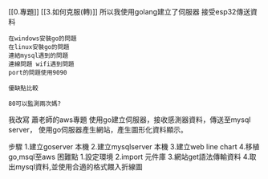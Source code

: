 [[0.專題]]
[[3.如何克服(轉)]]
所以我使用golang建立了伺服器
接受esp32傳送資料

	在windows安裝go的問題
	在linux安裝go的問題
	連結mysql遇到的問題
	連線問題 wifi遇到問題
	port的問題使用9090
	
	優缺點比較

	80可以監測兩次媽?
我改寫 蕭老師的aws專題
使用go建立伺服器，接收感測器資料，傳送至mysql server，
使用go伺服器產生網站，產生圖形化資料顯示。



步驟
	1.建立goserver 本機
	2.建立mysqlserver 本機
	3.建立web line chart
	4.移植 go,msql至aws
困難點
	1.設定環境
	2.import 元件庫
	3.網站get語法傳輸資料
	4.取出mysql資料,並使用合適的格式餵入折線圖
	
	



